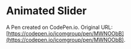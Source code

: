 # Animated Slider

A Pen created on CodePen.io. Original URL: [https://codepen.io/icomgroup/pen/MWNOObB](https://codepen.io/icomgroup/pen/MWNOObB).

